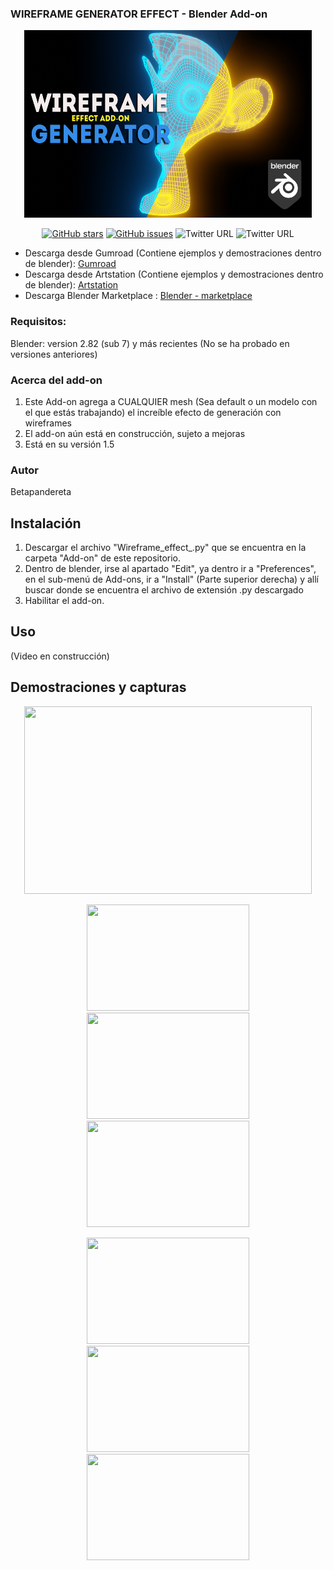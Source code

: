 ### WIREFRAME GENERATOR EFFECT  - Blender Add-on 

<p align="center">
  <img width="460" height="300" src=Demos/Presentacion_.png>
</p>
<p align="center">
    <!-- STARS ICONO -->
    <a href="https://github.com/BETAPANDERETA/Wireframe-generator-effect-Blender-Addon-/stargazers"><img alt="GitHub stars" src="https://img.shields.io/github/stars/BETAPANDERETA/Wireframe-generator-effect-Blender-Addon-?color=yellow&style=for-the-badge"></a>
    <!-- ISSUES ICONO -->
    <a href="https://github.com/BETAPANDERETA/Wireframe-generator-effect-Blender-Addon-/issues"><img alt="GitHub issues" src="https://img.shields.io/github/issues/BETAPANDERETA/Wireframe-generator-effect-Blender-Addon-?color=BLUE&style=for-the-badge"></a>
    <!-- GUMROAD ICONO -->
    <img alt="Twitter URL" src="https://img.shields.io/twitter/url?color=important&label=GUMROAD&style=for-the-badge&url=https%3A%2F%2Fgum.co%2FqdkwV">
    <!-- Artsation icono-->
    <img alt="Twitter URL" src="https://img.shields.io/twitter/url?color=blue&label=Artstation&style=for-the-badge&url=https%3A%2F%2Fwww.artstation.com%2Farchalord356">
</p>

- Descarga desde Gumroad (Contiene ejemplos y demostraciones dentro de blender):  [Gumroad](https://gum.co/qdkwV)
- Descarga desde Artstation (Contiene ejemplos y demostraciones dentro de blender): [Artstation](https://artstn.co/m/gJGq)
- Descarga Blender Marketplace : [Blender - marketplace](https://blendermarket.com/products/wireframe-generator-effect-)

### Requisitos:
  Blender:
      version 2.82 (sub 7) y más recientes (No se ha probado en versiones anteriores)
### Acerca del add-on
1. Este Add-on agrega a CUALQUIER mesh (Sea default o un modelo con el que estás trabajando) el increíble efecto de generación con wireframes
2. El add-on aún está en construcción, sujeto a mejoras
3. Está en su versión 1.5
### Autor
Betapandereta
## Instalación
1. Descargar el archivo "Wireframe_effect_.py" que se encuentra en la carpeta "Add-on" de este repositorio. 
2. Dentro de blender, irse al apartado "Edit", ya dentro ir a "Preferences", en el sub-menú de Add-ons, ir a "Install" (Parte superior derecha) y allí buscar donde se encuentra el archivo de extensión .py descargado
3. Habilitar el add-on.
## Uso
(Video en construcción)
## Demostraciones y capturas

<p align="center">
  <img width="460" height="300" src=Demos/presentacion.gif>
</p>
<p align="center">
  <img width="260" height="170" src=Demos/demo_suzanne_1.gif>
  <img width="260" height="170" src=Demos/demo_suzanne_3.gif>
  <img width="260" height="170" src=Demos/demo_suzanne_2.gif>
</p>
<p align="center">
  <img width="260" height="170" src=Demos/demo_skull_vp.gif>
  <img width="260" height="170" src=Demos/demo_skull_w.gif>
  <img width="260" height="170" src=Demos/demo_skull.gif>
</p> 




